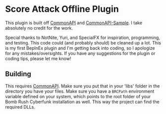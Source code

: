 # Score Attack Offline Plugin

This plugin is built off [CommonAPI](https://github.com/LazyDuchess/BRC-CommonAPI) and [CommonAPI-Sample](https://github.com/LazyDuchess/BRC-CommonAPI-Sample). I take absolutely no credit for the work.

Special thanks to NotNite, Yuri, and SpecialFX for inspiration, programming, and testing. This code could (and probably should) be cleaned up a lot. This is my first BepInEx plugin and I'm getting back into coding, so I apologize for any mistakes/oversights. If you have any suggestions for the plugin or coding tips, please let me know!


## Building

This requires [CommonAPI](https://github.com/LazyDuchess/BRC-CommonAPI). Make sure you put that in your 'libs' folder in the directory you have your files. Make sure you have a `BRCPath` environment variable defined on your system, which points to the root folder of your Bomb Rush Cyberfunk installation as well. This way the project can find the required DLLs.
